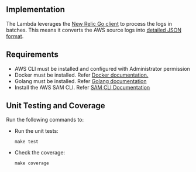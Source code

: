 ## Implementation

The Lambda leverages the [New Relic Go client](https://github.com/newrelic/newrelic-client-go) to process the logs in batches. This means it converts the AWS source logs into [detailed JSON format](https://docs.newrelic.com/docs/logs/log-api/introduction-log-api/#detailed-json).

## Requirements

- AWS CLI must be installed and configured with Administrator permission
- Docker must be installed. Refer [Docker documentation.](https://www.docker.com/community-edition)
- Golang must be installed. Refer [Golang documentation](https://golang.org)
- Install the AWS SAM CLI. Refer [SAM CLI Documentation](https://docs.aws.amazon.com/serverless-application-model/latest/developerguide/serverless-sam-cli-install.html)


## Unit Testing and Coverage

Run the following commands to:

- Run the unit tests:

    ```shell
    make test
    ```

- Check the coverage:

    ```shell
    make coverage
    ```

